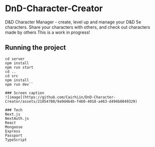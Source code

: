 # DnD-Character-Creator
D&amp;D Character Manager - create, level up and manage your D&D 5e characters. 
Share your characters with others, and check out characters made by others
This is a work in progress!

## Running the project
```git clone https://github.com/Cairhiin/DnD-Character-Creator.git
cd server
npm install
npm run start
cd ..
cd src
npm install
npm run dev``

### Screen caption
![image](https://github.com/Cairhiin/DnD-Character-Creator/assets/21054780/9a9d464b-f460-4018-a463-d494b8049329)

### Tech
Next.js
NextAuth.js
React
Mongoose
Express
Passport
TypeScript
